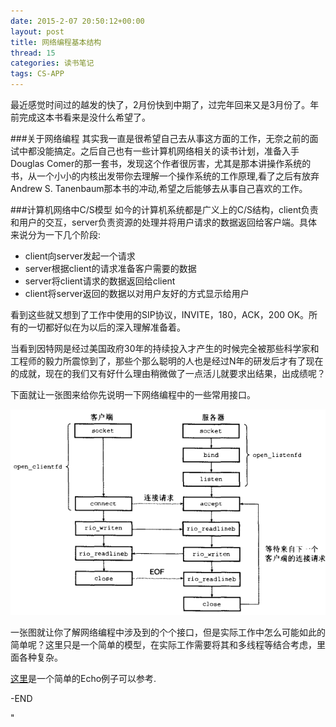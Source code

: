 ```yaml
---
date: 2015-2-07 20:50:12+00:00
layout: post
title: 网络编程基本结构
thread: 15
categories: 读书笔记
tags: CS-APP
---
```


最近感觉时间过的越发的快了，2月份快到中期了，过完年回来又是3月份了。年前完成这本书看来是没什么希望了。

###关于网络编程
其实我一直是很希望自己去从事这方面的工作，无奈之前的面试中都没能搞定。之后自己也有一些计算机网络相关的读书计划，准备入手Douglas Comer的那一套书，发现这个作者很厉害，尤其是那本讲操作系统的书，从一个小小的内核出发带你去理解一个操作系统的工作原理,看了之后有放弃Andrew S. Tanenbaum那本书的冲动,希望之后能够去从事自己喜欢的工作。

###计算机网络中C/S模型
如今的计算机系统都是广义上的C/S结构，client负责和用户的交互，server负责资源的处理并将用户请求的数据返回给客户端。具体来说分为一下几个阶段:

- client向server发起一个请求
- server根据client的请求准备客户需要的数据
- server将client请求的数据返回给client
- client将server返回的数据以对用户友好的方式显示给用户

看到这些就又想到了工作中使用的SIP协议，INVITE，180，ACK，200 OK。所有的一切都好似在为以后的深入理解准备着。

当看到因特网是经过美国政府30年的持续投入才产生的时候完全被那些科学家和工程师的毅力所震惊到了，那些个那么聪明的人也是经过N年的研发后才有了现在的成就，现在的我们又有好什么理由稍微做了一点活儿就要求出结果，出成绩呢？

下面就让一张图来给你先说明一下网络编程中的一些常用接口。

![1]

一张图就让你了解网络编程中涉及到的个个接口，但是实际工作中怎么可能如此的简单呢？这里只是一个简单的模型，在实际工作需要将其和多线程等结合考虑，里面各种复杂。

[这里](https://github.com/lzh2nix/CS-APP/tree/master/ch12 "client-server")是一个简单的Echo例子可以参考.

-END

[1]:../album/ch12/client_server.png "client-server"
"
